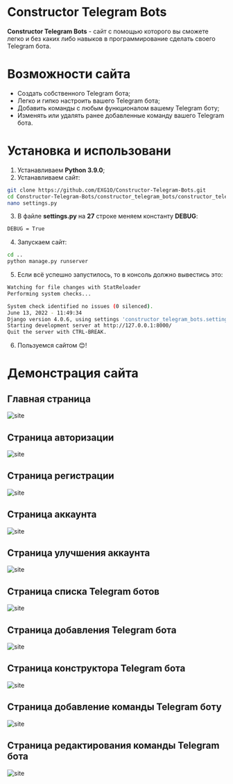 # Constructor Telegram Bots
**Constructor Telegram Bots** - сайт с помощью которого вы сможете легко и без каких либо навыков в программирование сделать своего Telegram бота.

# Возможности сайта
- Создать собственного Telegram бота;
- Легко и гипко настроить вашего Telegram бота;
- Добавить команды с любым функционалом вашему Telegram боту;
- Изменять или удалять ранее добавленные команду вашего Telegram бота.

# Установка и использовани
1. Устанавливаем **Python 3.9.0**;
2. Устанавливаем сайт:
```sh
git clone https://github.com/EXG1O/Constructor-Telegram-Bots.git
cd Constructor-Telegram-Bots/constructor_telegram_bots/constructor_telegram_bots
nano settings.py
```
3. В файле **settings.py** на **27** строке меняем константу **DEBUG**:
```sh
DEBUG = True
```
4. Запускаем сайт:
```sh
cd ..
python manage.py runserver
```
5. Если всё успешно запустилось, то в консоль должно вывестись это:
```sh
Watching for file changes with StatReloader
Performing system checks...

System check identified no issues (0 silenced).
June 13, 2022 - 11:49:34
Django version 4.0.6, using settings 'constructor_telegram_bots.settings'
Starting development server at http://127.0.0.1:8000/
Quit the server with CTRL-BREAK.
```
6. Пользуемся сайтом 😊!

# Демонстрация сайта
## Главная страница
![site](other/site_pages_images/1_main_page.png)
## Страница авторизации
![site](other/site_pages_images/2_authorization_page.png)
## Страница регистрации
![site](other/site_pages_images/3_registration_page.png)
## Страница аккаунта
![site](other/site_pages_images/4_account_view_page.png)
## Страница улучшения аккаунта
![site](other/site_pages_images/5_upgrade_account_page.png)
## Страница списка Telegram ботов
![site](other/site_pages_images/6_constructor_page.png)
## Страница добавления Telegram бота
![site](other/site_pages_images/7_add_bot_page.png)
## Страница конструктора Telegram бота
![site](other/site_pages_images/8_view_bot_constructor_page.png)
## Страница добавление команды Telegram боту
![site](other/site_pages_images/9_add_command_page.png)
## Страница редактирования команды Telegram бота
![site](other/site_pages_images/10_edit_command_page.png)